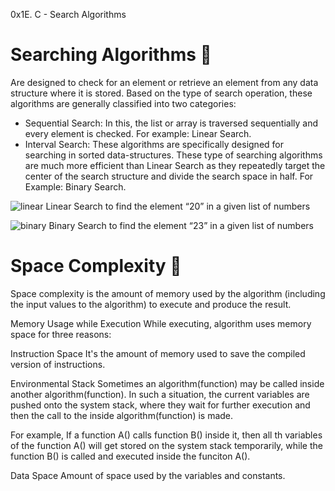 0x1E. C - Search Algorithms

# Searching Algorithms :telescope:

Are designed to check for an element or retrieve an element from any data structure where it is stored. Based on the type of search operation, these algorithms are generally classified into two categories:
- Sequential Search: In this, the list or array is traversed sequentially and every
  element is checked. For example: Linear Search.
- Interval Search: These algorithms are specifically designed for searching in sorted
  data-structures. These type of searching algorithms are much more efficient than Linear
  Search as they repeatedly target the center of the search structure and divide the search
  space in half. For Example: Binary Search.

![linear](https://media.geeksforgeeks.org/wp-content/cdn-uploads/Linear-Search.png)
Linear Search to find the element “20” in a given list of numbers

![binary](https://www.geeksforgeeks.org/wp-content/uploads/Binary-Search.png)
Binary Search to find the element “23” in a given list of numbers

# Space Complexity :rocket:

Space complexity is the amount of memory used by the algorithm (including the input values to the algorithm) to execute and produce the result.

Memory Usage while Execution
While executing, algorithm uses memory space for three reasons:

Instruction Space
It's the amount of memory used to save the compiled version of instructions.

Environmental Stack
Sometimes an algorithm(function) may be called inside another algorithm(function). In such a situation, the current variables are pushed onto the system stack, where they wait for further execution and then the call to the inside algorithm(function) is made.

For example, If a function A() calls function B() inside it, then all th variables of the function A() will get stored on the system stack temporarily, while the function B() is called and executed inside the funciton A().

Data Space
Amount of space used by the variables and constants.